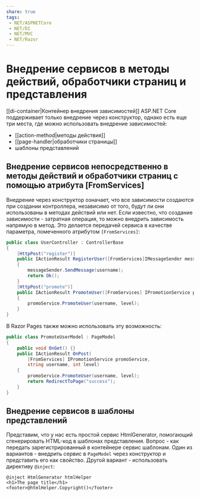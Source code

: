 ```yaml
---
share: true
tags:
 - NET/ASPNETCore
 - NET/DI
 - NET/MVC
 - NET/Razor
---
```

# Внедрение сервисов в методы действий, обработчики страниц и представления
[[di-container|Контейнер внедрения зависимостей]] ASP.NET Core поддерживает только внедрение через конструктор, однако есть еще три места, где можно использовать внедрение зависимостей:
- [[action-method|методы действия]]
- [[page-handler|обработчики страницы]]
- шаблоны представлений

## Внедрение сервисов непосредственно в методы действий и обработчики страниц с помощью атрибута \[FromServices\]
Внедрение через конструктор означает, что все зависимости создаются при создании контроллера, независимо от того, будут ли они использованы в методах действий или нет. Если известно, что создание зависимости - затратная операция, то можно внедрить зависимость напрямую в метод. Это делается передачей сервиса в качестве параметра, помеченного атрибутом `[FromServices]`:
```csharp
public class UserController : ControllerBase
{
	[HttpPost("register")]
	public IActionResult RegisterUser([FromServices]IMessageSender messageSender, string username)
	{
		messageSender.SendMessage(username);
		return Ok();
	}
	[HttpPost("promote")]
	public IActionResult PromoteUser([FromServices] IPromotionService promoService, string username, int level)
	{
		promoService.PromoteUser(username, level);
	}
}
```
В Razor Pages также можно использовать эту возможность:
```csharp
public class PromoteUserModel : PageModel
{
	public void OnGet() {}
	public IActionResult OnPost(
		[FromServices] IPromotionService promoService,
		string username, int level)
	{
		promoService.PromoteUser(username, level);
		return RedirectToPage("success");
	}
}
```

## Внедрение сервисов в шаблоны представлений
Представим, что у нас есть простой сервис HtmlGenerator, помогающий сгенерировать HTML-код в шаблонах представления. Вопрос - как передать зарегистрированный в контейнере сервис шаблонам.
Один из вариантов - внедрить сервис в `PageModel` через конструктор и представить его как свойство.
Другой вариант - использовать директиву `@inject`:
```razor
@inject HtmlGenerator htmlHelper
<h1>The page title</h1>
<footer>@htmlHelper.Copyright()</footer>
```